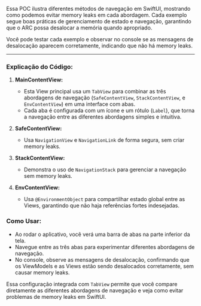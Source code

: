 Essa POC ilustra diferentes métodos de navegação em SwiftUI, mostrando como podemos evitar memory leaks em cada abordagem. 
Cada exemplo segue boas práticas de gerenciamento de estado e navegação, garantindo que o ARC possa desalocar a memória quando apropriado.

Você pode testar cada exemplo e observar no console se as mensagens de desalocação aparecem corretamente, indicando que não há memory leaks.

--- 

### Explicação do Código:

1. **MainContentView:**
   - Esta View principal usa um `TabView` para combinar as três abordagens de navegação (`SafeContentView`, `StackContentView`, e `EnvContentView`) em uma interface com abas.
   - Cada aba é configurada com um ícone e um rótulo (`Label`), que torna a navegação entre as diferentes abordagens simples e intuitiva.

2. **SafeContentView:**
   - Usa `NavigationView` e `NavigationLink` de forma segura, sem criar memory leaks.

3. **StackContentView:**
   - Demonstra o uso de `NavigationStack` para gerenciar a navegação sem memory leaks.

4. **EnvContentView:**
   - Usa `@EnvironmentObject` para compartilhar estado global entre as Views, garantindo que não haja referências fortes indesejadas.

### Como Usar:

- Ao rodar o aplicativo, você verá uma barra de abas na parte inferior da tela.
- Navegue entre as três abas para experimentar diferentes abordagens de navegação.
- No console, observe as mensagens de desalocação, confirmando que os ViewModels e as Views estão sendo desalocados corretamente, sem causar memory leaks.

Essa configuração integrada com `TabView` permite que você compare diretamente as diferentes abordagens de navegação e veja como evitar problemas de memory leaks em SwiftUI.
